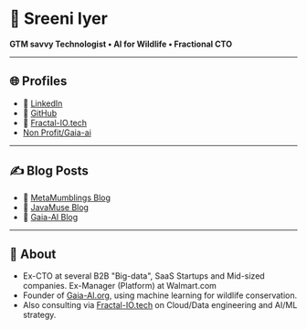 # 👋 Sreeni Iyer  
**GTM savvy Technologist • AI for Wildlife • Fractional CTO**

---

## 🌐 Profiles

- 💼 [LinkedIn](https://www.linkedin.com/in/sreeniiyer/)
- 🐙 [GitHub](https://github.com/zeeiyerWork)
- 🧠 [Fractal-IO.tech](https://fractal-io.tech)
-    [Non Profit/Gaia-ai](https://gaia-ai.org)
---

## ✍️ Blog Posts

- 📓 [MetaMumblings Blog](https://metamumblings.blogspot.com)
- 📘 [JavaMuse Blog](https://javamuse.blogspot.com)
- 🐾 [Gaia-AI Blog](https://gaia-ai.org/?blog=y)

---

## 🧾 About
- Ex-CTO at several B2B "Big-data", SaaS Startups and Mid-sized companies. Ex-Manager (Platform) at Walmart.com
- Founder of [Gaia-AI.org](https://gaia-ai.org), using machine learning for wildlife conservation.  
- Also consulting via [Fractal-IO.tech](https://fractal-io.tech) on Cloud/Data engineering and AI/ML strategy.
